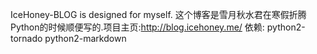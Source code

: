 IceHoney-BLOG is designed for myself.
这个博客是雪月秋水君在寒假折腾Python的时候顺便写的.项目主页:http://blog.icehoney.me/
依赖:
python2-tornado
python2-markdown
